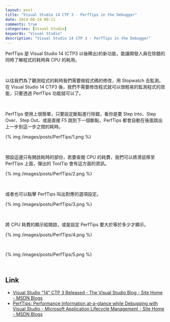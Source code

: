 ```yaml
---
layout: post
title: "Visual Studio 14 CTP 3 - PerfTips in the Debugger"
date: 2014-08-24 00:11
comments: true
categories: [Visual Studio]
keywords: "Visual Studio"
description: "Visual Studio 14 CTP 3 - PerfTips in the Debugger"
---
```


PerfTips 是 Visual Studio 14 (CTP3 以後釋出)的新功能，能讓開發人員在除錯的同時了解程式的耗時與 CPU 的耗用。  

<!-- More -->

<br/>

以往我們為了觀測程式的耗時我們需要做程式碼的修改，用 Stopwatch 去監測。在 Visual Studio 14 CTP3 後，我們不需要修改程式就可以很輕易的監測程式的效能，只要透過 PerfTips 功能就可以了。  

<br/>

PerfTips 使用上很簡單，只要設定斷點進行除錯，看你是要 Step Into、Step Over、Step Out、或是直接 F5 跳到下一個斷點，PerfTips 都會自動在後面跳出上一步到這一步之間的耗時。  

{% img /images/posts/PerfTips/1.png %}

<br/>

預設這邊只有開啟耗時的部份，若要查閱 CPU 的耗費，我們可以將滑鼠移至 PerfTips 上面，彈出的 ToolTip 會有這方面的資訊。  

{% img /images/posts/PerfTips/2.png %}

<br/>


或者也可以點擊 PerfTips 叫出對應的選項設定。  

{% img /images/posts/PerfTips/3.png %}

<br/>


將 CPU 耗費的顯示給開啟，或是設定 PerfTips 要大於等於多少才顯示。  

{% img /images/posts/PerfTips/4.png %}

<br/>


{% img /images/posts/PerfTips/5.png %}

<br/>


Link
----
* [Visual Studio “14” CTP 3 Released - The Visual Studio Blog - Site Home - MSDN Blogs](http://blogs.msdn.com/b/visualstudio/archive/2014/08/18/visual-studio-14-ctp-3-released.aspx)
* [PerfTips: Performance Information at-a-glance while Debugging with Visual Studio - Microsoft Application Lifecycle Management - Site Home - MSDN Blogs](http://blogs.msdn.com/b/visualstudioalm/archive/2014/08/18/perftips-performance-information-at-a-glance-while-debugging-with-visual-studio.aspx)
